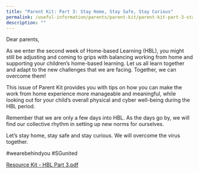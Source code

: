 ```yaml
---
title: "Parent Kit: Part 3: Stay Home, Stay Safe, Stay Curious"
permalink: /useful-information/parents/parent-kit/parent-kit-part-3-stay-home-stay-safe-stay-curious/
description: ""
---
```

Dear parents,

  

As we enter the second week of Home-based Learning (HBL), you might still be adjusting and coming to grips with balancing working from home and supporting your children’s home-based learning. Let us all learn together and adapt to the new challenges that we are facing. Together, we can overcome them!

  

This issue of Parent Kit provides you with tips on how you can make the work from home experience more manageable and meaningful, while looking out for your child’s overall physical and cyber well-being during the HBL period.

  

Remember that we are only a few days into HBL. As the days go by, we will find our collective rhythm in setting up new norms for ourselves.

  

Let’s stay home, stay safe and stay curious. We will overcome the virus together.

  

#wearebehindyou #SGunited

  
[Resource Kit - HBL Part 3.pdf](/files/Resource%20Kit%20-%20HBL%20Part%203.pdf)